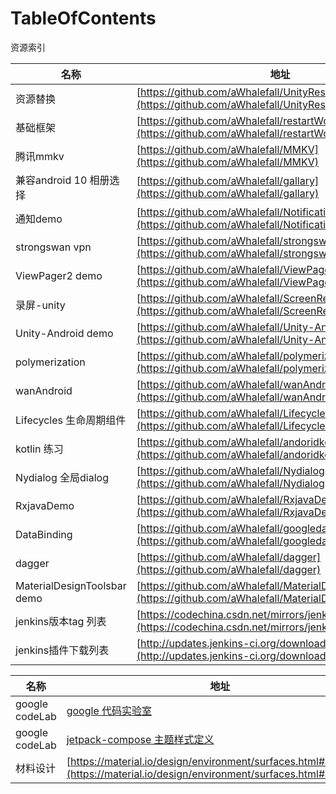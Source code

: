 # TableOfContents
资源索引

| 名称 |地址  | 时间|
|--|--|--|
| 资源替换 | [https://github.com/aWhalefall/UnityResourceReplaceSwing](https://github.com/aWhalefall/UnityResourceReplaceSwing) | |
| 基础框架 | [https://github.com/aWhalefall/restartWorldTrunk](https://github.com/aWhalefall/restartWorldTrunk) | |
| 腾讯mmkv | [https://github.com/aWhalefall/MMKV](https://github.com/aWhalefall/MMKV) | |
| 兼容android 10 相册选择 | [https://github.com/aWhalefall/gallary](https://github.com/aWhalefall/gallary) | |
| 通知demo | [https://github.com/aWhalefall/NotificationExercise](https://github.com/aWhalefall/NotificationExercise) | |
| strongswan vpn | [https://github.com/aWhalefall/strongswan](https://github.com/aWhalefall/strongswan) | |
| ViewPager2 demo | [https://github.com/aWhalefall/ViewPager2Sample-master](https://github.com/aWhalefall/ViewPager2Sample-master) | |
| 录屏-unity | [https://github.com/aWhalefall/ScreenRecorder](https://github.com/aWhalefall/ScreenRecorder) | |
| Unity-Android demo | [https://github.com/aWhalefall/Unity-Android](https://github.com/aWhalefall/Unity-Android) | |
| polymerization | [https://github.com/aWhalefall/polymerization](https://github.com/aWhalefall/polymerization) | |
| wanAndroid | [https://github.com/aWhalefall/wanAndroid](https://github.com/aWhalefall/wanAndroid) | |
| Lifecycles 生命周期组件 | [https://github.com/aWhalefall/Lifecycles](https://github.com/aWhalefall/Lifecycles) | |
| kotlin 练习 | [https://github.com/aWhalefall/andoridkotlin](https://github.com/aWhalefall/andoridkotlin) | |
| Nydialog 全局dialog | [https://github.com/aWhalefall/Nydialog](https://github.com/aWhalefall/Nydialog) | |
| RxjavaDemo | [https://github.com/aWhalefall/RxjavaDemo](https://github.com/aWhalefall/RxjavaDemo) | |
| DataBinding | [https://github.com/aWhalefall/googledatabinding](https://github.com/aWhalefall/googledatabinding) | |
| dagger | [https://github.com/aWhalefall/dagger](https://github.com/aWhalefall/dagger) | |
| MaterialDesignToolsbar demo | [https://github.com/aWhalefall/MaterialDesignToolsbar](https://github.com/aWhalefall/MaterialDesignToolsbar) | |
| jenkins版本tag 列表 | [https://codechina.csdn.net/mirrors/jenkinsci/jenkins/-/tags](https://codechina.csdn.net/mirrors/jenkinsci/jenkins/-/tags) |7/29|
| jenkins插件下载列表 | [http://updates.jenkins-ci.org/download/plugins/](http://updates.jenkins-ci.org/download/plugins/) |7/29 |


| 名称 |地址  | 时间|
|--|--|--|
| google codeLab | [google 代码实验室](https://github.com/googlecodelabs) |3/14 |
| google codeLab | [jetpack-compose 主题样式定义](https://developer.android.google.cn/codelabs/jetpack-compose-theming?hl=zh-cn#2) |3/14 |
|材料设计| [https://material.io/design/environment/surfaces.html#attributes](https://material.io/design/environment/surfaces.html#attributes)|3/14|





  
